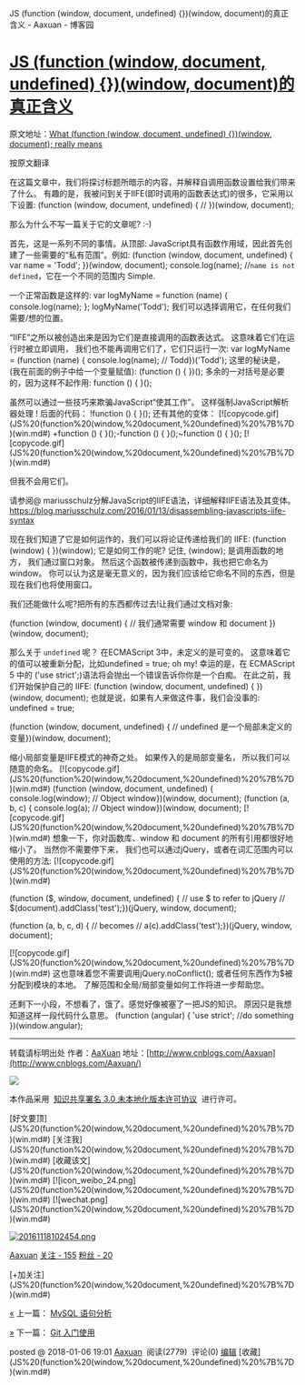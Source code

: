 JS (function (window, document, undefined) {})(window, document)的真正含义 - Aaxuan - 博客园

#   [JS (function (window, document, undefined) {})(window, document)的真正含义](https://www.cnblogs.com/Aaxuan/p/8215014.html)

原文地址：[What (function (window, document, undefined) {})(window, document); really means](https://toddmotto.com/what-function-window-document-undefined-iife-really-means/)

按原文翻译

在这篇文章中，我们将探讨标题所暗示的内容，并解释自调用函数设置给我们带来了什么。
有趣的是，我被问到关于IIFE(即时调用的函数表达式)的很多，它采用以下设置:
(function (window, document, undefined) { // })(window, document);

那么为什么不写一篇关于它的文章呢? :-)

首先，这是一系列不同的事情。从顶部:
JavaScript具有函数作用域，因此首先创建了一些需要的“私有范围”。例如:
(function (window, document, undefined) { var name = 'Todd';
})(window, document);
console.log(name); //`name is not defined`，它在一个不同的范围内
Simple.

一个正常函数是这样的:
var logMyName = function (name) {
console.log(name);
};
logMyName('Todd');
我们可以选择调用它，在任何我们需要/想的位置。

“IIFE”之所以被创造出来是因为它们是直接调用的函数表达式。
这意味着它们在运行时被立即调用，
我们也不能再调用它们了，它们只运行一次:
var logMyName = (function (name) {
console.log(name); // Todd})('Todd');
这里的秘诀是，(我在前面的例子中给一个变量赋值):
(function () {
})();
多余的一对括号是必要的，因为这样不起作用:
function () {
}();

虽然可以通过一些技巧来欺骗JavaScript“使其工作”。
这样强制JavaScript解析器处理 ! 后面的代码：
!function () {
}();
还有其他的变体：
[![copycode.gif](JS%20(function%20(window,%20document,%20undefined)%20%7B%7D)(win.md#)
+function () {
}();-function () {
}();~function () {
}();
[![copycode.gif](JS%20(function%20(window,%20document,%20undefined)%20%7B%7D)(win.md#)

但我不会用它们。

请参阅@ mariusschulz分解JavaScript的IIFE语法，详细解释IIFE语法及其变体。
https://blog.mariusschulz.com/2016/01/13/disassembling-javascripts-iife-syntax

现在我们知道了它是如何运作的，我们可以将论证传递给我们的 IIFE:
(function (window) {
})(window);
它是如何工作的呢?
记住, (window); 是调用函数的地方，
我们通过窗口对象。
然后这个函数被传递到函数中，我也把它命名为window。
你可以认为这是毫无意义的，因为我们应该给它命名不同的东西，但是现在我们也将使用窗口。

我们还能做什么呢?把所有的东西都传过去!让我们通过文档对象:

(function (window, document) { // 我们通常需要 window 和 document })(window, document);

那么关于 `undefined` 呢？
在ECMAScript 3中，未定义的是可变的。
这意味着它的值可以被重新分配，比如undefined = true;
oh my! 幸运的是，在 ECMAScript 5 中的 ('use strict';)语法将会抛出一个错误告诉你你是一个白痴。
在此之前，我们开始保护自己的 IIFE:
(function (window, document, undefined) {
})(window, document);
也就是说，如果有人来做这件事，我们会没事的:
undefined = true;

(function (window, document, undefined) { // undefined 是一个局部未定义的变量})(window, document);

缩小局部变量是IIFE模式的神奇之处。
如果传入的是局部变量名，
所以我们可以随意的命名。
[![copycode.gif](JS%20(function%20(window,%20document,%20undefined)%20%7B%7D)(win.md#)
(function (window, document, undefined) {
console.log(window); // Object window})(window, document);
(function (a, b, c) {
console.log(a); // Object window})(window, document);
[![copycode.gif](JS%20(function%20(window,%20document,%20undefined)%20%7B%7D)(win.md#)
想象一下，你对函数库、window 和 document 的所有引用都很好地缩小了。
当然你不需要停下来，
我们也可以通过jQuery，或者在词汇范围内可以使用的方法:
[![copycode.gif](JS%20(function%20(window,%20document,%20undefined)%20%7B%7D)(win.md#)

(function ($, window, document, undefined) { // use $ to refer to jQuery  // $(document).addClass('test');})(jQuery, window, document);

(function (a, b, c, d) { // becomes  // a(c).addClass('test');})(jQuery, window, document);

[![copycode.gif](JS%20(function%20(window,%20document,%20undefined)%20%7B%7D)(win.md#)
这也意味着您不需要调用jQuery.noConflict();
或者任何东西作为$被分配到模块的本地。
了解范围和全局/局部变量如何工作将进一步帮助您。

还剩下一小段，不想看了，饿了。感觉好像被塞了一把JS的知识。
原因只是我想知道这样一段代码什么意思。
(function (angular) { 'use strict'; //do something })(window.angular);

* * *

转载请标明出处
作者：[AaXuan](http://www.cnblogs.com/Aaxuan/)
地址：[http://www.cnblogs.com/Aaxuan](http://www.cnblogs.com/Aaxuan/)

[![](https://i.creativecommons.org/l/by/3.0/88x31.png)](http://creativecommons.org/licenses/by/3.0/deed.zh)

本作品采用  [知识共享署名 3.0 未本地化版本许可协议](http://creativecommons.org/licenses/by/3.0/deed.zh)  进行许可。

 [好文要顶](JS%20(function%20(window,%20document,%20undefined)%20%7B%7D)(win.md#)  [关注我](JS%20(function%20(window,%20document,%20undefined)%20%7B%7D)(win.md#)  [收藏该文](JS%20(function%20(window,%20document,%20undefined)%20%7B%7D)(win.md#)  [![icon_weibo_24.png](JS%20(function%20(window,%20document,%20undefined)%20%7B%7D)(win.md#)  [![wechat.png](JS%20(function%20(window,%20document,%20undefined)%20%7B%7D)(win.md#)

 [![20161118102454.png](../_resources/8c79c631790608d907361f3c2b25f820.jpg)](https://home.cnblogs.com/u/Aaxuan/)

 [Aaxuan](https://home.cnblogs.com/u/Aaxuan/)
 [关注 - 155](https://home.cnblogs.com/u/Aaxuan/followees/)
 [粉丝 - 20](https://home.cnblogs.com/u/Aaxuan/followers/)

 [+加关注](JS%20(function%20(window,%20document,%20undefined)%20%7B%7D)(win.md#)

 [«](https://www.cnblogs.com/Aaxuan/p/7470866.html) 上一篇： [MySQL 语句分析](https://www.cnblogs.com/Aaxuan/p/7470866.html)

 [»](https://www.cnblogs.com/Aaxuan/p/8644278.html) 下一篇： [Git 入门使用](https://www.cnblogs.com/Aaxuan/p/8644278.html)

posted @ 2018-01-06 19:01 [Aaxuan](https://www.cnblogs.com/Aaxuan/)  阅读(2779)  评论(0) [编辑](https://i.cnblogs.com/EditPosts.aspx?postid=8215014) [收藏](JS%20(function%20(window,%20document,%20undefined)%20%7B%7D)(win.md#)